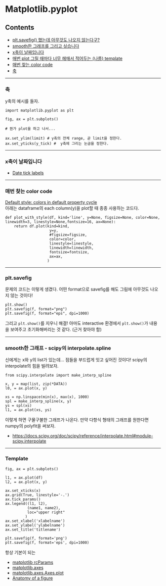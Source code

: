 # Matplotlib.pyplot

## Contents

- [plt.savefig() 했는데 아무것도 나오지 않는다구?](#reset)
- [smooth한 그래프를 그리고 싶습니다](#smooth-interpolate)
- [x축이 날짜입니다](#date-tick-labels)
- [매번 plot 그릴 때마다 너무 헤매서 적어두는 (나름) template](#template)
- [매번 찾는 color code](#color-code)
- [축](#axis)


* * *
### 축 <a id="axis"></a>
y축의 예시를 들자.
```python3
import matplotlib.pyplot as plt

fig, ax = plt.subplots()

# 뭔가 plot을 하고 나서...

ax.set_ylim(limit) # y축의 전체 range, 곧 limit을 정한다. 
ax.set_yticks(y_tick) #  y축에 그리는 눈금을 정한다.
```

* * *
### x축이 날짜입니다 <a id="date-tick-labels"></a>
- [Date tick labels](https://matplotlib.org/gallery/text_labels_and_annotations/date.html#date-tick-labels)


* * *
### 매번 찾는 color code <a id="color-code"></a>

[Default style: colors in default property cycle](https://matplotlib.org/3.1.3/users/dflt_style_changes.html#colors-color-cycles-and-color-maps)
<br>
아래는 dataframe의 each column(y)을 plot할 때 종종 사용하는 코드다.
```python3
def plot_with_style(df, kind='line', y=None, figsize=None, color=None, linewidth=3, linestyle=None,fontsize=16, ax=None):
    return df.plot(kind=kind, 
                    y=y,
                    #figsize=figsize,
                    color=color,
                    linestyle=linestyle,
                    linewidth=linewidth,
                    fontsize=fontsize,
                    ax=ax, 
                   )
```

* * *
### plt.savefig <a id="reset"></a>

문제의 코드는 이렇게 생겼다. 어떤 format으로 savefig를 해도 그림에 아무것도 나오지 않는 것이다!
```python3
plt.show()
plt.savefig(f, format="png")
plt.savefig(f, format="eps", dpi=1000)
```
그리고 ```plt.show()```를 지우니 해결! 아마도 interactive 환경에서 ```plt.show()```가 내용을 보여주고 초기화해버리는 것 같다. (근거 찾아야 함)


* * *
### smooth한 그래프 - scipy의 interpolate.spline <a id="smooth-interpolate"></a>

신에게는 x와 y의 list가 있는데... 점들을 부드럽게 잇고 싶어진 것이다! scipy의 interpolate의 힘을 빌려보자.
```python3
from scipy.interpolate import make_interp_spline

x, y = map(list, zip(*DATA))
l0, = ax.plot(x, y)

xs = np.linspace(min(x), max(x), 1000)
spl = make_interp_spline(x, y)
ys = spl(xs)
l1, = ax.plot(xs, ys)
```
이렇게 하면 구물구불한 그래프가 나온다. 만약 다항식 형태의 그래프를 원한다면 numpy의 polyfit을 써보자.
- https://docs.scipy.org/doc/scipy/reference/interpolate.html#module-scipy.interpolate


* * *
### Template
```python3
fig, ax = plt.subplots()

l1, = ax.plot(df)
l2, = ax.plot(x, y)

ax.set_xticks(x)
ax.grid(True, linestyle='-.')
ax.tick_params()
ax.legend((l1, l2),
          (name1, name2),
          loc="upper right"
         )
ax.set_xlabel('xlabelname')
ax.set_ylabel('ylabelname')
ax.set_title('titlename')

plt.savefig(f, format='png')
plt.savefig(f, format='eps', dpi=1000)
```
항상 기본이 되는 
- [matplotlib rcParams](https://matplotlib.org/tutorials/introductory/customizing.html#matplotlib-rcparams)
- [matplotlib.axes](https://matplotlib.org/api/axes_api.html#matplotlib.axes.Axes)
- [matplotlib.axes.Axes.plot](https://matplotlib.org/api/_as_gen/matplotlib.axes.Axes.plot.html#matplotlib-axes-axes-plot)
- [Anatomy of a figure](https://matplotlib.org/3.1.1/gallery/showcase/anatomy.html)
